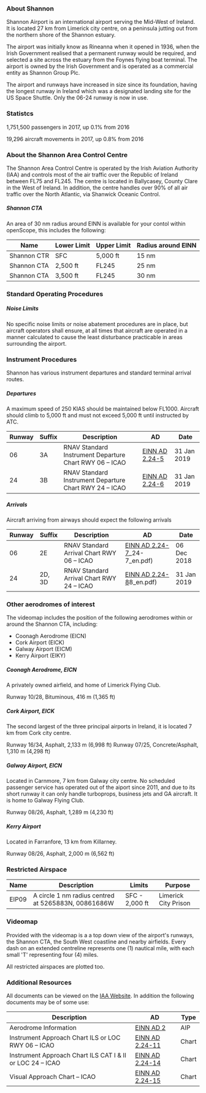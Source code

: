 ### About Shannon
Shannon Airport is an international airport serving the Mid-West of Ireland. It is located 27 km from Limerick city centre, on a peninsula jutting out from the northern shore of the Shannon estuary.

The airport was initially know as Rineanna when it opened in 1936, when the Irish Government realised that a permanent runway would be required, and selected a site across the estuary from the Foynes flying boat terminal. The airport is owned by the Irish Government and is operated as a commercial entity as Shannon Group Plc.

The airport and runways have increased in size since its foundation, having the longest runway in Ireland which was a designated landing site for the US Space Shuttle. Only the 06-24 runway is now in use.

### Statistcs
1,751,500 passengers in 2017, up 0.1% from 2016

19,296 aircraft movements in 2017, up 0.8% from 2016

### About the Shannon Area Control Centre
The Shannon Area Control Centre is operated by the Irish Aviation Authority (IAA) and controls most of the air traffic over the Republic of Ireland between FL75 and FL245. The centre is located in Ballycasey, County Clare in the West of Ireland. In addition, the centre handles over 90% of all air traffic over the North Atlantic, via Shanwick Oceanic Control.

##### Shannon CTA
An area of 30 nm radius around EINN is available for your contol within openScope, this includes the following:

| Name | Lower Limit | Upper Limit | Radius around EINN |
| --- | -- | --- | --- |
| Shannon CTR | SFC | 5,000 ft | 15 nm |
| Shannon CTA | 2,500 ft | FL245 | 25 nm |
| Shannon CTA | 3,500 ft | FL245 | 30 nm |

### Standard Operating Procedures
##### Noise Limits
No specific noise limits or noise abatement procedures are in place, but aircraft operators shall ensure, at all times that aircraft are operated in a manner calculated to cause the least disturbance practicable in areas surrounding the airport.

### Instrument Procedures
Shannon has various instrument departures and standard terminal arrival routes.

##### Departures
A maximum speed of 250 KIAS should be maintained below FL1000. Aircraft should climb to 5,000 ft and must not exceed 5,000 ft until instructed by ATC.

| Runway | Suffix | Description | AD | Date |
| -- | -- | -- | -- | -- |
| 06 | 3A | RNAV Standard Instrument Departure Chart RWY 06 – ICAO | <a href="http://iaip.iaa.ie/iaip/Published%20Files/AIP%20Files/AD/Chart%20Files/EINN/EI_AD_2_EINN_24-5_en.pdf" target="_blank">EINN AD 2.24-5</a> | 31 Jan 2019 |
| 24 | 3B | RNAV Standard Instrument Departure Chart RWY 24 – ICAO | <a href="http://iaip.iaa.ie/iaip/Published%20Files/AIP%20Files/AD/Chart%20Files/EINN/EI_AD_2_EINN_24-6_en.pdf" target="_blank">EINN AD 2.24-6</a> | 31 Jan 2019 |

##### Arrivals
Aircraft arriving from airways should expect the following arrivals

| Runway | Suffix | Description | AD | Date |
| -- | -- | -- | -- | -- |
| 06 | 2E | RNAV Standard Arrival Chart RWY 06 – ICAO | <a href="http://iaip.iaa.ie/iaip/Published%20Files/AIP%20Files/AD/Chart%20Files/EINN/EI_AD_2_EIN" target="_blank">EINN AD 2.24-7</a>_24-7_en.pdf) | 06 Dec 2018 |
| 24 | 2D, 3D | RNAV Standard Arrival Chart RWY 24 – ICAO | <a href="http://iaip.iaa.ie/iaip/Published%20Files/AIP%20Files/AD/Chart%20Files/EINN/EI_AD_2_EINN_24" target="_blank">EINN AD 2.24-8</a>8_en.pdf) | 31 Jan 2019 |

### Other aerodromes of interest
The videomap includes the position of the following aerodromes within or around the Shannon CTA, including:
* Coonagh Aerodrome (EICN)
* Cork Airport (EICK)
* Galway Airport (EICM)
* Kerry Airport (EIKY)

##### Coonagh Aerodrome, EICN
A privately owned airfield, and home of Limerick Flying Club.

Runway 10/28, Bituminous, 416 m (1,365 ft)

##### Cork Airport, EICK
The second largest of the three principal airports in Ireland, it is located 7 km from Cork city centre.

Runway 16/34, Asphalt, 2,133 m (6,998 ft)
Runway 07/25, Concrete/Asphalt, 1,310 m (4,298 ft)

##### Galway Airport, EICN
Located in Carnmore, 7 km from Galway city centre. No scheduled passenger service has operated out of the aiport since 2011, and due to its short runway it can only handle turboprops, business jets and GA aircraft. It is home to Galway Flying Club.

Runway 08/26, Asphalt, 1,289 m (4,230 ft)

##### Kerry Airport
Located in Farranfore, 13 km from Killarney.

Runway 08/26, Asphalt, 2,000 m (6,562 ft)

### Restricted Airspace

| Name | Description | Limits | Purpose |
| -- | -- | -- | -- |
| EIP09| A circle 1 nm radius centred at 5265883N, 00861686W| SFC - 2,000 ft | Limerick City Prison |

### Videomap
Provided with the videomap is a a top down view of the airport's runways, the Shannon CTA, the South West coastline and nearby airfields. Every dash on an extended centreline represents one (1) nautical mile, with each small 'T' representing four (4) miles.

All restricted airspaces are plotted too.

### Additional Resources
All documents can be viewed on the <a href="http://iaip.iaa.ie/iaip/IAIP_Frame_CD.htm" target="_blank">IAA Website</a>. In addition the following documents may be of some use:

| Description | AD | Type |
| -- | -- | -- |
| Aerodrome Information | <a href="http://iaip.iaa.ie/iaip/Published%20Files/AIP%20Files/AD/EI_AD_2_EINN_EN.pdf" target="_blank">EINN AD 2</a> | AIP | 
| Instrument Approach Chart ILS or LOC RWY 06 – ICAO | <a href="http://iaip.iaa.ie/iaip/Published%20Files/AIP%20Files/AD/Chart%20Files/EINN/EI_AD_2_EINN_24-11_en.pdf" target="_blank">EINN AD 2.24-11</a> | Chart |
| Instrument Approach Chart ILS CAT I & II or LOC 24 – ICAO | <a href="http://iaip.iaa.ie/iaip/Published%20Files/AIP%20Files/AD/Chart%20Files/EINN/EI_AD_2_EINN_24-14_en.pdf" target="_blank">EINN AD 2.24-14</a> | Chart |
| Visual Approach Chart – ICAO | <a href="http://iaip.iaa.ie/iaip/Published%20Files/AIP%20Files/AD/Chart%20Files/EINN/EI_AD_2_EINN_24-15_en.pdf" target="_blank">EINN AD 2.24-15</a> | Chart |
